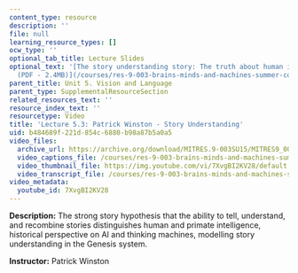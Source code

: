 ```yaml
---
content_type: resource
description: ''
file: null
learning_resource_types: []
ocw_type: ''
optional_tab_title: Lecture Slides
optional_text: '[The story understanding story: The truth about human intelligence
  (PDF - 2.4MB)](/courses/res-9-003-brains-minds-and-machines-summer-course-summer-2015/resources/mitres_9_003sum15_lec5-3)'
parent_title: Unit 5. Vision and Language
parent_type: SupplementalResourceSection
related_resources_text: ''
resource_index_text: ''
resourcetype: Video
title: 'Lecture 5.3: Patrick Winston - Story Understanding'
uid: b484689f-221d-854c-6880-b98a87b5a0a5
video_files:
  archive_url: https://archive.org/download/MITRES.9-003SU15/MITRES9_003SU15_Lecture_5-3_300k.mp4
  video_captions_file: /courses/res-9-003-brains-minds-and-machines-summer-course-summer-2015/2e786a27dee851a084f178ba074b7f44_7XvgBI2KV28.vtt
  video_thumbnail_file: https://img.youtube.com/vi/7XvgBI2KV28/default.jpg
  video_transcript_file: /courses/res-9-003-brains-minds-and-machines-summer-course-summer-2015/49ca1c386a5b026aa96662a7406b7057_7XvgBI2KV28.pdf
video_metadata:
  youtube_id: 7XvgBI2KV28
---
```


**Description:** The strong story hypothesis that the ability to tell, understand, and recombine stories distinguishes human and primate intelligence, historical perspective on AI and thinking machines, modelling story understanding in the Genesis system.

**Instructor:** Patrick Winston
